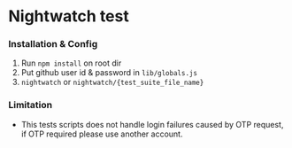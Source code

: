 # Nightwatch test

### Installation & Config
1. Run `npm install` on root dir
2. Put github user id & password in `lib/globals.js`
3. `nightwatch` or `nightwatch/{test_suite_file_name}`

### Limitation
- This tests scripts does not handle login failures caused by OTP request, if OTP required please use another account.

